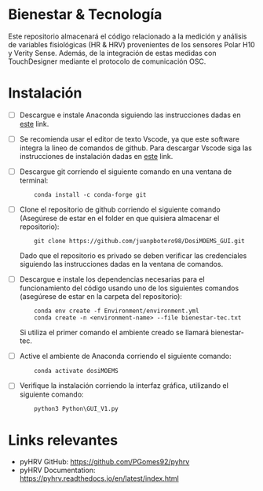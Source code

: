 # Bienestar & Tecnología
Este repositorio almacenará el código relacionado a la medición y análisis de variables fisiológicas (HR & HRV) provenientes de los sensores Polar H10 y Verity Sense. Además, de la integración de estas medidas con TouchDesigner mediante el protocolo de comunicación OSC.

# Instalación
- [ ] Descargue e instale Anaconda siguiendo las instrucciones dadas en  [este](https://docs.anaconda.com/anaconda/install/index.html) link.

- [ ] Se recomienda usar el editor de texto Vscode, ya que este software integra la lineo de comandos de github. Para descargar Vscode siga las instrucciones de instalación dadas en [este](https://code.visualstudio.com/download) link.

- [ ] Descargue git corriendo el siguiente comando en una ventana de terminal:
    ```
        conda install -c conda-forge git
    ```

- [ ] Clone el repositorio de github corriendo el siguiente comando (Asegúrese de estar en el folder en que quisiera almacenar el repositorio):
    ```
        git clone https://github.com/juanpbotero98/DosiMOEMS_GUI.git    
    ```
    Dado que el repositorio es privado se deben verificar las credenciales siguiendo las instrucciones dadas en la ventana de comandos.

- [ ] Descargue e instale los dependencias necesarias para el funcionamiento del código usando uno de los siguientes comandos (asegúrese de estar en la carpeta del repositorio):
    ```
        conda env create -f Environment/environment.yml
        conda create -n <environment-name> --file bienestar-tec.txt
    ```
    Si utiliza el primer comando el ambiente creado se llamará bienestar-tec.

- [ ] Active el ambiente de Anaconda corriendo el siguiente comando:
    ```
        conda activate dosiMOEMS
    ```

- [ ] Verifique la instalación corriendo la interfaz gráfica, utilizando el siguiente comando:
    ```
        python3 Python\GUI_V1.py
    ```

# Links relevantes
* pyHRV GitHub: https://github.com/PGomes92/pyhrv
* pyHRV Documentation: https://pyhrv.readthedocs.io/en/latest/index.html 
